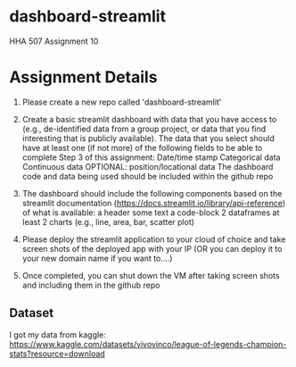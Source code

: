 # dashboard-streamlit
HHA 507 Assignment 10

# Assignment Details

1. Please create a new repo called 'dashboard-streamlit'

2. Create a basic streamlit dashboard with data that you have access to (e.g., de-identified data from a group project, or data that you find interesting that is publicly available). The data that you select should have at least one (if not more) of the following fields to be able to complete Step 3 of this assignment:
Date/time stamp
Categorical data
Continuous data
OPTIONAL: position/locational data
The dashboard code and data being used should be included within the github repo

3. The dashboard should include the following components based on the streamlit documentation (https://docs.streamlit.io/library/api-reference) of what is available:
a header
some text
a code-block
2 dataframes
at least 2 charts (e.g., line, area, bar, scatter plot)


4. Please deploy the streamlit application to your cloud of choice and take screen shots of the deployed app with your IP (OR you can deploy it to your new domain name if you want to....)

5. Once completed, you can shut down the VM after taking screen shots and including them in the github repo

## Dataset

I got my data from kaggle: https://www.kaggle.com/datasets/vivovinco/league-of-legends-champion-stats?resource=download
